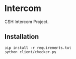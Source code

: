 # Intercom
CSH Intercom Project.

## Installation
```
pip install -r requirements.txt
python client/checker.py
```
